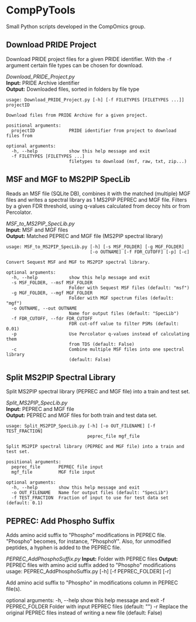 
# CompPyTools
Small Python scripts developed in the CompOmics group.

## Download PRIDE Project
Download PRIDE project files for a given PRIDE identifier. With the `-f` argument certain file types can be chosen for download.

*Download_PRIDE_Project.py*  
**Input:** PRIDE Archive identifier  
**Output:** Downloaded files, sorted in folders by file type  

```
usage: Download_PRIDE_Project.py [-h] [-f FILETYPES [FILETYPES ...]] projectID

Download files from PRIDE Archive for a given project.

positional arguments:
  projectID             PRIDE identifier from project to download files from

optional arguments:
  -h, --help            show this help message and exit
  -f FILETYPES [FILETYPES ...]
                        filetypes to download (msf, raw, txt, zip...)
```


## MSF and MGF to MS2PIP SpecLib
Reads an MSF file (SQLite DB), combines it with the matched (multiple) MGF files and writes a spectral library as 1 MS2PIP PEPREC and MGF file. Filters by a given FDR threshold, using q-values calculated from decoy hits or from Percolator.

*MSF_to_MS2PIP_SpecLib.py*  
**Input:** MSF and MGF files  
**Output:** Matched PEPREC and MGF file (MS2PIP spectral library)

```
usage: MSF_to_MS2PIP_SpecLib.py [-h] [-s MSF_FOLDER] [-g MGF_FOLDER]
                                [-o OUTNAME] [-f FDR_CUTOFF] [-p] [-c]

Convert Sequest MSF and MGF to MS2PIP spectral library.

optional arguments:
  -h, --help            show this help message and exit
  -s MSF_FOLDER, --msf MSF_FOLDER
                        Folder with Sequest MSF files (default: "msf")
  -g MGF_FOLDER, --mgf MGF_FOLDER
                        Folder with MGF spectrum files (default: "mgf")
  -o OUTNAME, --out OUTNAME
                        Name for output files (default: "SpecLib")
  -f FDR_CUTOFF, --fdr FDR_CUTOFF
                        FDR cut-off value to filter PSMs (default: 0.01)
  -p                    Use Percolator q-values instead of calculating them
                        from TDS (default: False)
  -c                    Combine multiple MSF files into one spectral library
                        (default: False)
```


## Split MS2PIP Spectral Library
Split MS2PIP spectral library (PEPREC and MGF file) into a train and test set.

*Split_MS2PIP_SpecLib.py*  
**Input:** PEPREC and MGF file  
**Output:** PEPREC and MGF files for both train and test data set.  

```
usage: Split_MS2PIP_SpecLib.py [-h] [-o OUT_FILENAME] [-f TEST_FRACTION]
                               peprec_file mgf_file

Split MS2PIP spectral library (PEPREC and MGF file) into a train and test set.

positional arguments:
  peprec_file       PEPREC file input
  mgf_file          MGF file input

optional arguments:
  -h, --help        show this help message and exit
  -o OUT_FILENAME   Name for output files (default: "SpecLib")
  -f TEST_FRACTION  Fraction of input to use for test data set (default: 0.1)
```


## PEPREC: Add Phospho Suffix
Adds amino acid suffix to "Phospho" modifications in PEPREC file. "Phospho" becomes,
for instance, "PhosphoY". Also, for unmodified peptides, a hyphen is added to the
PEPREC file.

*PEPREC_AddPhosphoSuffix.py*
**Input:** Folder with PEPREC files
**Output:** PEPREC files with amino acid suffix added to "Phospho" modifications
usage: PEPREC_AddPhosphoSuffix.py [-h] [-f PEPREC_FOLDER] [-r]

Add amino acid suffix to "Phospho" in modifications column in PEPREC file(s).

optional arguments:
  -h, --help        show this help message and exit
  -f PEPREC_FOLDER  Folder with input PEPREC files (default: "")
  -r                Replace the original PEPREC files instead of writing a new
                    file (default: False)
